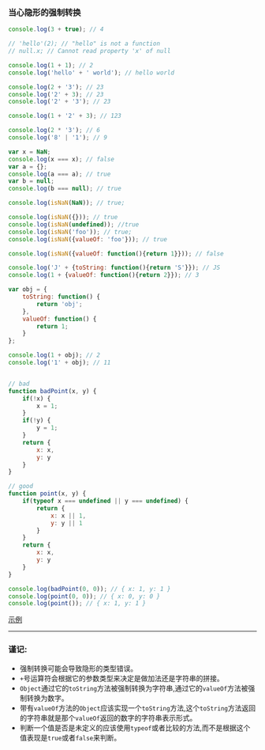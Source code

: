 ### 当心隐形的强制转换

```javascript
console.log(3 + true); // 4

// 'hello'(2); // "hello" is not a function
// null.x; // Cannot read property 'x' of null

console.log(1 + 1); // 2
console.log('hello' + ' world'); // hello world

console.log(2 + '3'); // 23
console.log('2' + 3); // 23
console.log('2' + '3'); // 23

console.log(1 + '2' + 3); // 123

console.log(2 * '3'); // 6
console.log('8' | '1'); // 9

var x = NaN;
console.log(x === x); // false
var a = {};
console.log(a === a); // true
var b = null;
console.log(b === null); // true

console.log(isNaN(NaN)); // true;

console.log(isNaN({})); // true
console.log(isNaN(undefined)); //true
console.log(isNaN('foo')); // true;
console.log(isNaN({valueOf: 'foo'})); // true

console.log(isNaN({valueOf: function(){return 1}})); // false

console.log('J' + {toString: function(){return 'S'}}); // JS
console.log(1 + {valueOf: function(){return 2}}); // 3

var obj = {
    toString: function() {
        return 'obj';
    },
    valueOf: function() {
        return 1;
    }
};

console.log(1 + obj); // 2
console.log('1' + obj); // 11


// bad
function badPoint(x, y) {
    if(!x) {
        x = 1;
    }
    if(!y) {
        y = 1;
    }
    return {
        x: x,
        y: y
    }
}

// good
function point(x, y) {
    if(typeof x === undefined || y === undefined) {
        return {
            x: x || 1,
            y: y || 1
        }
    }
    return {
        x: x,
        y: y
    }
}

console.log(badPoint(0, 0)); // { x: 1, y: 1 }
console.log(point(0, 0)); // { x: 0, y: 0 }
console.log(point()); // { x: 1, y: 1 }
```
[示例](item3/demo.js)

-----
### 谨记:

+ 强制转换可能会导致隐形的类型错误。
+ `+`号运算符会根据它的参数类型来决定是做加法还是字符串的拼接。
+ `Object`通过它的`toString`方法被强制转换为字符串,通过它的`valueOf`方法被强制转换为数字。
+ 带有`valueOf`方法的`Object`应该实现一个`toString`方法,这个`toString`方法返回的字符串就是那个`valueOf`返回的数字的字符串表示形式。
+ 判断一个值是否是未定义的应该使用`typeof`或者比较的方法,而不是根据这个值表现是`true`或者`false`来判断。